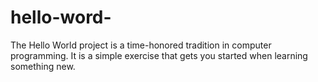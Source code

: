 # hello-word-
The Hello World project is a time-honored tradition in computer programming. It is a simple exercise that gets you started when learning something new.
